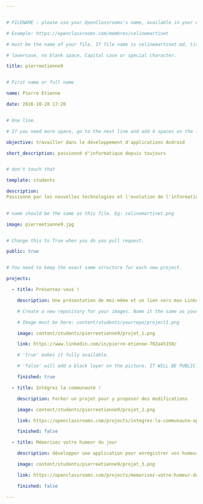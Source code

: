 ```yaml
---


# FILENAME : please use your OpenClassrooms's name, available in your url.

# Example: https://openclassrooms.com/membres/celinemartinet

# must be the name of your file. If file name is celinemartinet.md, title is celinemartinet.

# lowercase, no blank space, Capital case or special character.

title: pierreetienne9


# First name or full name

name: Pierre Etienne

date: 2016-10-28 17:20


# One line.

# If you need more space, go to the next line and add 4 spaces on the left, as in 'description'.

objective: travailler dans le développement d'applications Android

short_description: passionné d'informatique depuis toujours 


# don't touch that

template: students

description: 
Passionné par les nouvelles technologies et l'evolution de l'informatique depuis ses débuts
  

# name should be the same as this file. Eg: celinemartinet.png

image: pierreetienne9.jpg


# Change this to True when you do you pull request.

public: true


# You need to keep the exact same structure for each new project.

projects:

  - title: Présentez-vous !

    description: Une présentation de moi-même et un lien vers mon LinkedIn.

    # Create a new repository for your images. Name it the same as your nickname and profile picture.

    # Image must be here: content/students/yourrepo/project1.png

    image: content/students/pierreetienne9/projet_1.png

    link: https://www.linkedin.com/in/pierre-etienne-702a45150/

    # 'true' makes it fully available.

    # 'false' will add a black layer on the picture. IT WILL BE PUBLIC!

    finished: true

  - title: Intégrez la communauté !

    description: Forker un projet pour y proposer des modifications

    image: content/students/pierreetienne9/projet_2.png

    link: https://openclassrooms.com/projects/integrez-la-communaute-openclassrooms

    finished: false

  - title: Mémorisez votre humeur du jour

    description: développer une application pour enregistrer vos humeurs

    image: content/students/pierreetienne9/projet_3.png

    link: https://openclassrooms.com/projects/memorisez-votre-humeur-du-jour

    finished: false

---
```


